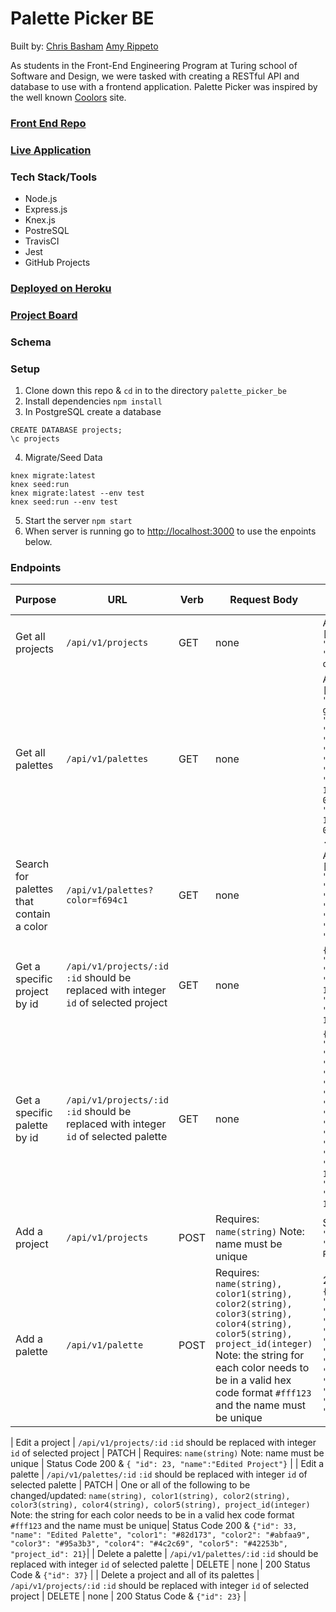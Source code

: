 # Palette Picker BE

Built by:
[Chris Basham](https://github.com/chrisdbasham317)
[Amy Rippeto](https://github.com/aripp2) 

As students in the Front-End Engineering Program at Turing school of Software and Design, we were tasked with creating a RESTful API and database to use with a frontend application. Palette Picker was inspired by the well known [Coolors](https://coolors.co/393d3f-fdfdff-c6c5b9-62929e-546a7b) site. 

### [Front End Repo](https://github.com/Palette-Picker/palette_picker_fe)
### [Live Application](https://palette-picker-1906-fe.herokuapp.com)

### Tech Stack/Tools
- Node.js
- Express.js
- Knex.js
- PostreSQL
- TravisCI
- Jest
- GitHub Projects

### [Deployed on Heroku](https://palette-picker-1906-be.herokuapp.com)

### [Project Board](https://github.com/orgs/Palette-Picker/projects/1)

### Schema

### Setup
1. Clone down this repo & `cd` in to the directory `palette_picker_be`
2. Install dependencies `npm install`
3. In PostgreSQL create a database
```
CREATE DATABASE projects;
\c projects
```
4. Migrate/Seed Data
```
knex migrate:latest
knex seed:run
knex migrate:latest --env test
knex seed:run --env test
```
5. Start the server `npm start`
6. When server is running go to [http://localhost:3000](http://localhost:3000) to use the enpoints below.

### Endpoints

| Purpose | URL | Verb | Request Body | Sample Success Response |
|----|----|----|----|----|
| Get all projects | `/api/v1/projects` | GET | none | Array of projects: `[{"id": 1, "name": "Colors", "palettes": [Array of Palettes]}]`|
| Get all palettes | `/api/v1/palettes` | GET | none | Array of palettes: `[{"id":1, "name":"Purples and greens", "color1":"#82d173", "color2":"#abfaa9", "color3":"#95a3b3", "color4":"#4c2c69", "color5":"#42253b", "project_id":1, "created_at":"2019-12-04T01:38:26.059Z", "updated_at":"2019-12-04T01:38:26.059Z"}, ...]` |
| Search for palettes that contain a color | `/api/v1/palettes?color=f694c1` | GET | none | Array of palettes: `[{"id":2, "name":"Pastels", "color1":"#d3f8e2", "color2":"#e4c1f9", "color3":"#f694c1", "color4":"#ede7b1", "color5":"#a9def9", "project_id":1}]` |
| Get a specific project by id | `/api/v1/projects/:id` `:id` should be replaced with integer `id` of selected project | GET | none | `{ "id": 21, "name": "Colors", "created_at": "2019-12-10T19:42:34.142Z", "updated_at": "2019-12-10T19:42:34.142Z"}` |
| Get a specific palette by id | `/api/v1/projects/:id` `:id` should be replaced with integer `id` of selected palette | GET | none | `{"id": 36, "name": "Greens", "color1": "#5c6f68", "color2": "#8aa39b", "color3": "#95d9c3", "color4": "#a4f9c8", "color5": "#a7fff6", "project_id": 22, "created_at": "2019-12-10T19:42:34.260Z", "updated_at": "2019-12-10T19:42:34.260Z"}` |
| Add a project | `/api/v1/projects` | POST | Requires: `name(string)` Note: name must be unique | Status Code 201 & `{ "id": 23, "name":"New Project"}` |
| Add a palette | `/api/v1/palette` | POST | Requires: `name(string), color1(string), color2(string), color3(string), color4(string), color5(string), project_id(integer)` Note: the string for each color needs to be in a valid hex code format `#fff123` and the name must be unique | 201 Status Code & `{"id": 37, "name": "New Palette", "color1": "#ffffff", "color2": "#000000", "color3": "#31487a", "color4": "#317a36", "color5": "#7a3170", "project_id": 22}` |

| Edit a project | `/api/v1/projects/:id` `:id` should be replaced with integer `id` of selected project | PATCH | Requires: `name(string)` Note: name must be unique | Status Code 200 & `{ "id": 23, "name":"Edited Project"}` |
| Edit a palette | `/api/v1/palettes/:id` `:id` should be replaced with integer `id` of selected palette | PATCH | One or all of the following to be changed/updated: `name(string), color1(string), color2(string), color3(string), color4(string), color5(string), project_id(integer)` Note: the string for each color needs to be in a valid hex code format `#fff123` and the name must be unique| Status Code 200 & `{"id": 33, "name": "Edited Palette", "color1": "#82d173", "color2": "#abfaa9", "color3": "#95a3b3", "color4": "#4c2c69", "color5": "#42253b", "project_id": 21}`|
| Delete a palette | `/api/v1/palettes/:id` `:id` should be replaced with integer `id` of selected palette | DELETE | none | 200 Status Code & `{"id": 37}` |
| Delete a project and all of its palettes | `/api/v1/projects/:id` `:id` should be replaced with integer `id` of selected project | DELETE | none | 200 Status Code & `{"id": 23}` |


